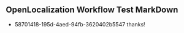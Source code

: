 ## OpenLocalization Workflow Test MarkDown
* 58701418-195d-4aed-94fb-3620402b5547 thanks!

<!--HONumber=Jul16_HO2-->


